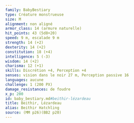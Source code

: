 ```yaml
---
family: BabyBestiary
type: Créature monstrueuse
size: M
alignment: non aligné
armor_class: 14 (armure naturelle)
hit_points: 43 (5d8+20)
speed: 9 m, escalade 9 m
strength: 14 (+2)
dexterity: 14 (+2)
constitution: 18 (+4)
intelligence: 5 (-3)
wisdom: 14 (+2)
charisma: 12 (+1)
skills: Discrétion +4, Perception +4
senses: vision dans le noir 27 m, Perception passive 16
languages: aucune
challenge: 1 (200 PX)
damage_resistances: de foudre
x_p: 200
id: baby_bestiary.md#beithir-lézardeau
title: Beithir, Lézardeau
alias: Beithir Hatchling
source: (MM p26)(BB2 p20)
---
```


